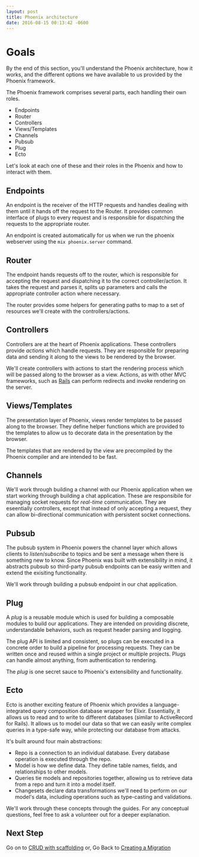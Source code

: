 ```yaml
---
layout: post
title: Phoenix architecture
date: 2016-08-15 00:13:42 -0600
---
```


# Goals

By the end of this section, you'll understand the Phoenix architecture, how it works, and the different options we have available to us provided by the Phoenix framework.

The Phoenix framework comprises several parts, each handling their own roles.

* Endpoints
* Router
* Controllers
* Views/Templates
* Channels
* Pubsub
* Plug
* Ecto

Let's look at each one of these and their roles in the Phoenix and how to interact with them.

## Endpoints

An endpoint is the receiver of the HTTP requests and handles dealing with them until it hands off the request to the Router. It provides common interface of plugs to every request and is responsible for dispatching the requests to the appropriate router.

An endpoint is created automatically for us when we run the phoenix webserver using the `mix phoenix.server` command.

## Router

The endpoint hands requests off to the router, which is responsible for accepting the request and dispatching it to the correct controller/action. It takes the request and parses it, splits up parameters and calls the appropriate controller action where necessary.

The router provides some helpers for generating paths to map to a set of resources we'll create with the controllers/actions.

## Controllers

Controllers are at the heart of Phoenix applications. These controllers provide _actions_ which handle requests. They are responsible for preparing data and sending it along to the views to be rendered by the browser.

We'll create controllers with actions to start the rendering process which will be passed along to the browser as a view. Actions, as with other MVC frameworks, such as [Rails](http://rubyonrails.org/) can perform redirects and invoke rendering on the server.

## Views/Templates

The presentation layer of Phoenix, views render templates to be passed along to the browser. They define helper functions which are provided to the templates to allow us to decorate data in the presentation by the browser.

The templates that are rendered by the view are precompiled by the Phoenix compiler and are intended to be fast.

## Channels

We'll work through building a channel with our Phoenix application when we start working through building a chat application. These are responsibile for managing socket requests for _real-time_ communication. They are eseentially controllers, except that instead of only accepting a request, they can allow bi-directional communication with persistent socket connections.

## Pubsub

The pubsub system in Phoenix powers the channel layer which allows clients to _listen_/_subscribe_ to topics and be sent a message when there is something new to know. Since Phoenix was built with extensibility in mind, it abstracts pubsub so third-party pubsub endpoints can be easiy written and extend the exisiting functionality.

We'll work through building a pubsub endpoint in our chat application.

## Plug

A _plug_ is a reusable module which is used for building a composable modules to build our applications. They are intended on providing discrete, understandable behaviors, such as request header parsing and logging.

The plug API is limited and consistent, so plugs can be executed in a concrete order to build a pipeline for processing requests. They can be written once and reused within a single project or multiple projects. Plugs can handle almost anything, from authentication to rendering.

The _plug_ is one secret sauce to Phoenix's extensibility and functionality.

## Ecto

Ecto is another exciting feature of Phoenix which provides a language-integrated query composition database wrapper for Elixir. Essentially, it allows us to read and to write to different databases (similar to ActiveRecord for Rails). It allows us to model our data so that we can easily write complex queries in a type-safe way, while protecting our database from attacks.

It's built around four main abstractions:

* Repo is a connection to an individual database. Every database operation is executed through the repo.
* Model is how we define data. They define table names, fields, and relationships to other models.
* Queries tie models and repositories together, allowing us to retrieve data from a repo and turn it into a model itself.
* Changesets declare data transformations we'll need to perform on our model's data, including operations such as type-casting and validations.

We'll work through these concepts through the guides. For any conceptual questions, feel free to ask a volunteer out for a deeper explanation.

## Next Step
Go on to [CRUD with scaffolding](08-CRUD-with-scaffolding.html)
or,
Go Back to [Creating a Migration](06-creating-a-migration.html)
